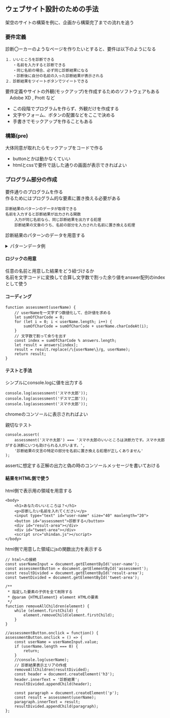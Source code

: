 ## ウェブサイト設計のための手法
架空のサイトの構築を例に、企画から構築完了までの流れを追う

### 要件定義
診断〇ーカーのようなページを作りたいとすると、要件は以下のようになる
  
```
１．いいところを診断できる
　　・名前を入力すると診断できる
　　・同じ名前の場合、必ず同じ診断結果になる
　　・診断後に自分の名前の入った診断結果が表示される
２．診断結果をツイートボタンでツイートできる
```
要件定義やサイトの外観(モックアップ)を作成するためのソフトウェアもある
　Adobe XD , Prott など
  
* この段階でプログラムを作らず、外観だけを作成する  
* 文字やフォーム、ボタンの配置などをここで決める
* 手書きでモックアップを作ることもある
  
### 構築(pre)
大体同意が取れたらモックアップをコードで作る  
* buttonとかは動かなくていい
* htmlとcssで要件で話した通りの画面が表示できればよい
  
### プログラム部分の作成
要件通りのプログラムを作る  
作るためにはプログラム的な要素に置き換える必要がある  
```
診断結果のパターンのデータが取得できる
名前を入力すると診断結果が出力される関数
    入力が同じ名前なら、同じ診断結果を出力する処理
    診断結果の文章のうち、名前の部分を入力された名前に置き換える処理
```

診断結果のパターンのデータを用意する  

<details>

<summary>パターンデータ例</summary>

```
const answers = [
    '{userName}のいいところは声です。{userName}の特徴的な声は皆を惹きつけ、心に残ります。',
    '{userName}のいいところはまなざしです。{userName}に見つめられた人は、気になって仕方がないでしょう。',
    '{userName}のいいところは情熱です。{userName}の情熱に周りの人は感化されます。',
    '{userName}のいいところは厳しさです。{userName}の厳しさがものごとをいつも成功に導きます。',
    '{userName}のいいところは知識です。博識な{userName}を多くの人が頼りにしています。',
    '{userName}のいいところはユニークさです。{userName}だけのその特徴が皆を楽しくさせます。',
    '{userName}のいいところは用心深さです。{userName}の洞察に、多くの人が助けられます。',
    '{userName}のいいところは見た目です。内側から溢れ出る{userName}の良さに皆が気を惹かれます。',
    '{userName}のいいところは決断力です。{userName}がする決断にいつも助けられる人がいます。',
    '{userName}のいいところは思いやりです。{userName}に気をかけてもらった多くの人が感謝しています。',
    '{userName}のいいところは感受性です。{userName}が感じたことに皆が共感し、わかりあうことができます。',
    '{userName}のいいところは節度です。強引すぎない{userName}の考えに皆が感謝しています。',
    '{userName}のいいところは好奇心です。新しいことに向かっていく{userName}の心構えが多くの人に魅力的に映ります。',
    '{userName}のいいところは気配りです。{userName}の配慮が多くの人を救っています。',
    '{userName}のいいところはその全てです。ありのままの{userName}自身がいいところなのです。',
    '{userName}のいいところは自制心です。やばいと思ったときにしっかりと衝動を抑えられる{userName}が皆から評価されています',
];
```
  
</details>

#### ロジックの用意
任意の名前と用意した結果をどう紐づけるか  
名前を文字コードに変換して合算し文字数で割った余り値をanswer配列のindexとして使う  
  
#### コーディング

```
function assessment(userName) {
    // userNameを一文字ずつ数値化して、合計値を求める
    let sumOfCharCode = 0;
    for (let i = 0; i < userName.length; i++) {
        sumOfCharCode = sumOfCharCode + userName.charCodeAt(i);
    }
    // 文字数で割って余りを出す
    const index = sumOfCharCode % answers.length;
    let result = answers[index];
    result = result.replace(/\{userName\}/g, userName);
    return result;
}
```

#### テストと手法

シンプルにconsole.logに値を出力する
```
console.log(assessment('スマホ太郎'));
console.log(assessment('デスマ二郎'));
console.log(assessment('スマホ太郎'));
```
chromeのコンソールに表示されればよい  
  
親切なテスト
```
console.assert(
    assessment('スマホ太郎') === 'スマホ太郎のいいところは決断力です。スマホ太郎がする決断にいつも助けられる人がいます。',
    '診断結果の文言の特定の部分を名前に置き換える処理が正しくありません'
);
```
assertに想定する正解の出力と偽の時のコンソールメッセージを書いておける  

#### 結果をHTML側で使う

html側で表示用の領域を用意する
```
<body>
    <h1>あなたのいいところは？</h1>
    <p>診断したい名前を入れてください</p>
    <input type="text" id="user-name" size="40" maxlength="20">
    <button id="assessment">診断する</button>
    <div id="result-area"></div>
    <div id="tweet-area"></div>
    <script src="shindan.js"></script>
</body>
```
html側で用意した領域にjsの関数出力を表示する
```
// htmlへの接続
const userNameInput = document.getElementById('user-name');
const assessmentButton = document.getElementById('assessment');
const resultDivided = document.getElementById('result-area');
const tweetDivided = document.getElementById('tweet-area');

/**
 * 指定した要素の子供を全て削除する
 * @param {HTMLElement} element HTMLの要素
 */
function removeAllChildren(element) {
    while (element.firstChild) {
        element.removeChild(element.firstChild);
    }
}

//assessmentButton.onclick = function() {
assessmentButton.onclick = () => {
    const userName = userNameInput.value;
    if (userName.length === 0) {
        return;
    }
    //console.log(userName);
    // 診断結果表示エリアの作成
    removeAllChildren(resultDivided);
    const header = document.createElement('h3');
    header.innerText = '診断結果';
    resultDivided.appendChild(header);

    const paragraph = document.createElement('p');
    const result = assessment(userName);
    paragraph.innerText = result;
    resultDivided.appendChild(paragraph);
};
```


